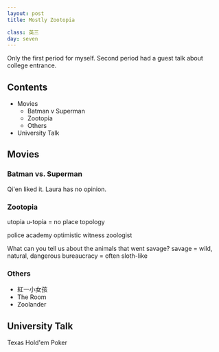 ```yaml
---
layout: post
title: Mostly Zootopia

class: 英三
day: seven
---
```


Only the first period for myself.
Second period had a guest talk about college entrance.

## Contents
- Movies
	- Batman v Superman
	- Zootopia
	- Others
- University Talk

## Movies

### Batman vs. Superman

Qi'en liked it.
Laura has no opinion.

### Zootopia

utopia
u-topia = no place
topology

police academy
optimistic
witness
zoologist

What can you tell us about the animals that went savage?
savage = wild, natural, dangerous
bureaucracy = often sloth-like

### Others

- 紅一小女孩
- The Room
- Zoolander

## University Talk

Texas Hold'em Poker
